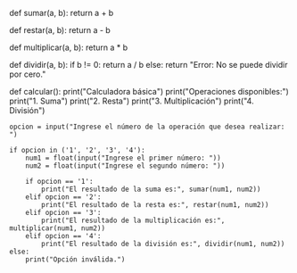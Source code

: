 def sumar(a, b):
    return a + b

def restar(a, b):
    return a - b

def multiplicar(a, b):
    return a * b

def dividir(a, b):
    if b != 0:
        return a / b
    else:
        return "Error: No se puede dividir por cero."

def calcular():
    print("Calculadora básica")
    print("Operaciones disponibles:")
    print("1. Suma")
    print("2. Resta")
    print("3. Multiplicación")
    print("4. División")
    
    opcion = input("Ingrese el número de la operación que desea realizar: ")
    
    if opcion in ('1', '2', '3', '4'):
        num1 = float(input("Ingrese el primer número: "))
        num2 = float(input("Ingrese el segundo número: "))
        
        if opcion == '1':
            print("El resultado de la suma es:", sumar(num1, num2))
        elif opcion == '2':
            print("El resultado de la resta es:", restar(num1, num2))
        elif opcion == '3':
            print("El resultado de la multiplicación es:", multiplicar(num1, num2))
        elif opcion == '4':
            print("El resultado de la división es:", dividir(num1, num2))
    else:
        print("Opción inválida.")
